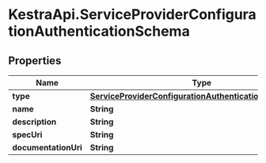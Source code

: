 # KestraApi.ServiceProviderConfigurationAuthenticationSchema

## Properties

Name | Type | Description | Notes
------------ | ------------- | ------------- | -------------
**type** | [**ServiceProviderConfigurationAuthenticationSchemaType**](ServiceProviderConfigurationAuthenticationSchemaType.md) |  | [optional] 
**name** | **String** |  | [optional] 
**description** | **String** |  | [optional] 
**specUri** | **String** |  | [optional] 
**documentationUri** | **String** |  | [optional] 


